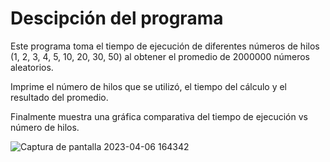 # Descipción del programa
Este programa toma el tiempo de ejecución de diferentes números de hilos (1, 2, 3, 4, 5, 10, 20, 30, 50) al obtener el promedio de 2000000 números aleatorios.


Imprime el número de hilos que se utilizó, el tiempo del cálculo y el resultado del promedio.


Finalmente muestra una gráfica comparativa del tiempo de ejecución vs número de hilos.


![Captura de pantalla 2023-04-06 164342](https://user-images.githubusercontent.com/72826578/230507470-05a0a58a-00fc-42e9-952b-e06c2b59799b.png)
